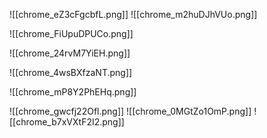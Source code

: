 ![[chrome_eZ3cFgcbfL.png]]
![[chrome_m2huDJhVUo.png]]

![[chrome_FiUpuDPUCo.png]]

![[chrome_24rvM7YiEH.png]]

![[chrome_4wsBXfzaNT.png]]


![[chrome_mP8Y2PhEHq.png]]

![[chrome_gwcfj22Ofl.png]]
![[chrome_0MGtZo1OmP.png]]
![[chrome_b7xVXtF2I2.png]]






